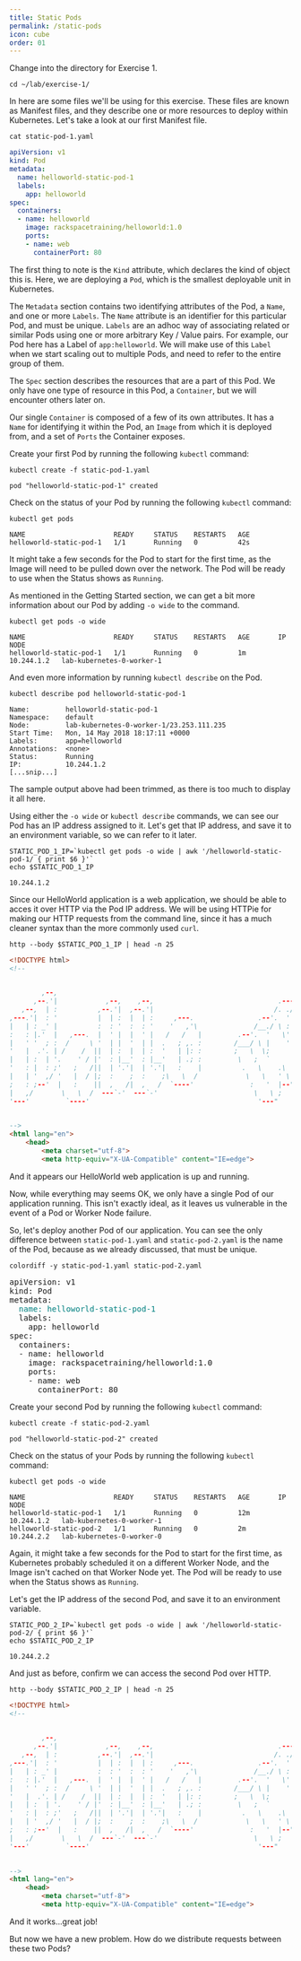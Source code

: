 ```yaml
---
title: Static Pods
permalink: /static-pods
icon: cube
order: 01
---
```


Change into the directory for Exercise 1.

```
cd ~/lab/exercise-1/
```

In here are some files we'll be using for this exercise. These files are known as Manifest files, and they describe one or more resources to deploy within Kubernetes. Let's take a look at our first Manifest file.

```
cat static-pod-1.yaml
```

```yaml
apiVersion: v1
kind: Pod
metadata:
  name: helloworld-static-pod-1
  labels:
    app: helloworld
spec:
  containers:
  - name: helloworld
    image: rackspacetraining/helloworld:1.0
    ports:
    - name: web
      containerPort: 80
```

The first thing to note is the `Kind` attribute, which declares the kind of object this is. Here, we are deploying a `Pod`, which is the smallest deployable unit in Kubernetes.

The `Metadata` section contains two identifying attributes of the Pod, a `Name`, and one or more `Labels`. The `Name` attribute is an identifier for this particular Pod, and must be unique. `Labels` are an adhoc way of associating related or similar Pods using one or more arbitrary Key / Value pairs. For example, our Pod here has a Label of `app:helloworld`. We will make use of this `Label` when we start scaling out to multiple Pods, and need to refer to the entire group of them.

The `Spec` section describes the resources that are a part of this Pod. We only have one type of resource in this Pod, a `Container`, but we will encounter others later on.

Our single `Container` is composed of a few of its own attributes. It has a `Name` for identifying it within the Pod, an `Image` from which it is deployed from, and a set of `Ports` the Container exposes.

Create your first Pod by running the following `kubectl` command:

```
kubectl create -f static-pod-1.yaml
```

```console
pod "helloworld-static-pod-1" created
```

Check on the status of your Pod by running the following `kubectl` command:

```
kubectl get pods
```

```console
NAME                      READY     STATUS    RESTARTS   AGE
helloworld-static-pod-1   1/1       Running   0          42s
```

It might take a few seconds for the Pod to start for the first time, as the Image will need to be pulled down over the network. The Pod will be ready to use when the Status shows as `Running`.

As mentioned in the Getting Started section, we can get a bit more information about our Pod by adding `-o wide` to the command.

```
kubectl get pods -o wide
```

```console
NAME                      READY     STATUS    RESTARTS   AGE       IP           NODE
helloworld-static-pod-1   1/1       Running   0          1m        10.244.1.2   lab-kubernetes-0-worker-1
```

And even more information by running `kubectl describe` on the Pod.

```
kubectl describe pod helloworld-static-pod-1
```

```console
Name:         helloworld-static-pod-1
Namespace:    default
Node:         lab-kubernetes-0-worker-1/23.253.111.235
Start Time:   Mon, 14 May 2018 18:17:11 +0000
Labels:       app=helloworld
Annotations:  <none>
Status:       Running
IP:           10.244.1.2
[...snip...]
```

The sample output above had been trimmed, as there is too much to display it all here.

Using either the `-o wide` or `kubectl describe` commands, we can see our Pod has an IP address assigned to it. Let's get that IP address, and save it to an environment variable, so we can refer to it later.

```
STATIC_POD_1_IP=`kubectl get pods -o wide | awk '/helloworld-static-pod-1/ { print $6 }'`
echo $STATIC_POD_1_IP
```

```console
10.244.1.2
```

Since our HelloWorld application is a web application, we should be able to acces it over HTTP via the Pod IP address. We will be using HTTPie for making our HTTP requests from the command line, since it has a much cleaner syntax than the more commonly used `curl`.

```
http --body $STATIC_POD_1_IP | head -n 25
```

```html
<!DOCTYPE html>
<!--

                                                                                                              
        ,--,                                                                                                    
      ,--.'|            ,--,    ,--,                               .---.                     ,--,               
   ,--,  | :          ,--.'|  ,--.'|                              /. ./|                   ,--.'|         ,---, 
,---.'|  : '          |  | :  |  | :     ,---.                .--'.  ' ;   ,---.    __  ,-.|  | :       ,---.'| 
|   | : _' |          :  : '  :  : '    '   ,'\              /__./ \ : |  '   ,'\ ,' ,'/ /|:  : '       |   | : 
:   : |.'  |   ,---.  |  ' |  |  ' |   /   /   |         .--'.  '   \' . /   /   |'  | |' ||  ' |       |   | | 
|   ' '  ; :  /     \ '  | |  '  | |  .   ; ,. :        /___/ \ |    ' '.   ; ,. :|  |   ,''  | |     ,--.__| | 
'   |  .'. | /    /  ||  | :  |  | :  '   | |: :        ;   \  \;      :'   | |: :'  :  /  |  | :    /   ,'   | 
|   | :  | '.    ' / |'  : |__'  : |__'   | .; :         \   ;  `      |'   | .; :|  | '   '  : |__ .   '  /  | 
'   : |  : ;'   ;   /||  | '.'|  | '.'|   :    |          .   \    .\  ;|   :    |;  : |   |  | '.'|'   ; |:  | 
|   | '  ,/ '   |  / |;  :    ;  :    ;\   \  /            \   \   ' \ | \   \  / |  , ;   ;  :    ;|   | '/  ' 
;   : ;--'  |   :    ||  ,   /|  ,   /  `----'              :   '  |--"   `----'   ---'    |  ,   / |   :    :| 
|   ,/       \   \  /  ---`-'  ---`-'                        \   \ ;                        ---`-'   \   \  /   
'---'         `----'                                          '---"                                   `----'    
                                                                                                              

-->
<html lang="en">
	<head>
		<meta charset="utf-8">
		<meta http-equiv="X-UA-Compatible" content="IE=edge">
```

And it appears our HelloWorld web application is up and running.

Now, while everything may seems OK, we only have a single Pod of our application running. This isn't exactly ideal, as it leaves us vulnerable in the event of a Pod or Worker Node failure.

So, let's deploy another Pod of our application. You can see the only difference between `static-pod-1.yaml` and `static-pod-2.yaml` is the name of the Pod, because as we already discussed, that must be unique.

```
colordiff -y static-pod-1.yaml static-pod-2.yaml
```

<pre>
apiVersion: v1                                                  apiVersion: v1
kind: Pod                                                       kind: Pod
metadata:                                                       metadata:
<span style="color:teal;">  name: helloworld-static-pod-1                               |   name: helloworld-static-pod-2</span>
  labels:                                                         labels:
    app: helloworld                                                 app: helloworld
spec:                                                           spec:
  containers:                                                     containers:
  - name: helloworld                                              - name: helloworld
    image: rackspacetraining/helloworld:1.0                         image: rackspacetraining/helloworld:1.0
    ports:                                                          ports:
    - name: web                                                     - name: web
      containerPort: 80                                               containerPort: 80
</pre>

Create your second Pod by running the following `kubectl` command:

```
kubectl create -f static-pod-2.yaml
```

```console
pod "helloworld-static-pod-2" created
```

Check on the status of your Pods by running the following `kubectl` command:

```
kubectl get pods -o wide
```

```console
NAME                      READY     STATUS    RESTARTS   AGE       IP           NODE
helloworld-static-pod-1   1/1       Running   0          12m       10.244.1.2   lab-kubernetes-0-worker-1
helloworld-static-pod-2   1/1       Running   0          2m        10.244.2.2   lab-kubernetes-0-worker-0
```

Again, it might take a few seconds for the Pod to start for the first time, as Kubernetes probably scheduled it on a different Worker Node, and the Image isn't cached on that Worker Node yet. The Pod will be ready to use when the Status shows as `Running`.

Let's get the IP address of the second Pod, and save it to an environment variable.

```
STATIC_POD_2_IP=`kubectl get pods -o wide | awk '/helloworld-static-pod-2/ { print $6 }'`
echo $STATIC_POD_2_IP
```

```console
10.244.2.2
```

And just as before, confirm we can access the second Pod over HTTP.

```
http --body $STATIC_POD_2_IP | head -n 25
```

```html
<!DOCTYPE html>
<!--

                                                                                                              
        ,--,                                                                                                    
      ,--.'|            ,--,    ,--,                               .---.                     ,--,               
   ,--,  | :          ,--.'|  ,--.'|                              /. ./|                   ,--.'|         ,---, 
,---.'|  : '          |  | :  |  | :     ,---.                .--'.  ' ;   ,---.    __  ,-.|  | :       ,---.'| 
|   | : _' |          :  : '  :  : '    '   ,'\              /__./ \ : |  '   ,'\ ,' ,'/ /|:  : '       |   | : 
:   : |.'  |   ,---.  |  ' |  |  ' |   /   /   |         .--'.  '   \' . /   /   |'  | |' ||  ' |       |   | | 
|   ' '  ; :  /     \ '  | |  '  | |  .   ; ,. :        /___/ \ |    ' '.   ; ,. :|  |   ,''  | |     ,--.__| | 
'   |  .'. | /    /  ||  | :  |  | :  '   | |: :        ;   \  \;      :'   | |: :'  :  /  |  | :    /   ,'   | 
|   | :  | '.    ' / |'  : |__'  : |__'   | .; :         \   ;  `      |'   | .; :|  | '   '  : |__ .   '  /  | 
'   : |  : ;'   ;   /||  | '.'|  | '.'|   :    |          .   \    .\  ;|   :    |;  : |   |  | '.'|'   ; |:  | 
|   | '  ,/ '   |  / |;  :    ;  :    ;\   \  /            \   \   ' \ | \   \  / |  , ;   ;  :    ;|   | '/  ' 
;   : ;--'  |   :    ||  ,   /|  ,   /  `----'              :   '  |--"   `----'   ---'    |  ,   / |   :    :| 
|   ,/       \   \  /  ---`-'  ---`-'                        \   \ ;                        ---`-'   \   \  /   
'---'         `----'                                          '---"                                   `----'    
                                                                                                              

-->
<html lang="en">
	<head>
		<meta charset="utf-8">
		<meta http-equiv="X-UA-Compatible" content="IE=edge">
```

And it works...great job!

But now we have a new problem. How do we distribute requests between these two Pods?
